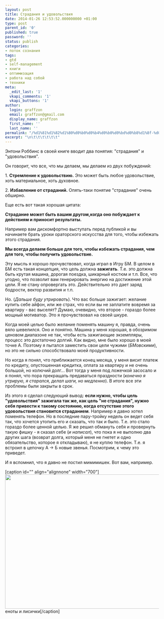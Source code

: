```yaml
---
layout: post
title: Страдания и удовольствия
date: 2014-01-26 12:53:52.000000000 +01:00
type: post
parent_id: '0'
published: true
password: ''
status: publish
categories:
- поток сознания
tags:
- gtd
- self-management
- книги
- оптимизация
- работа над собой
- техники
meta:
  _edit_last: '1'
  vkapi_comments: '1'
  vkapi_buttons: '1'
author:
  login: graffzon
  email: graffzon@gmail.com
  display_name: graffzon
  first_name: ''
  last_name: ''
permalink: "/%d1%81%d1%82%d1%80%d0%b0%d0%b4%d0%b0%d0%bd%d0%b8%d1%8f-%d0%b8-%d1%83%d0%b4%d0%be%d0%b2%d0%be%d0%bb%d1%8c%d1%81%d1%82%d0%b2%d0%b8%d1%8f/"
excerpt: "\n\t\t\t\t\t\t"
---
```

<p>
				Энтони Роббинс в своей книге вводит два понятия: "страдания" и "удовольствия".</p>
<p><!--more--></p>
<p>Он говорит, что все, что мы делаем, мы делаем из двух побуждений:</p>
<p>1. <strong>Стремление к удовольствию.</strong> Это может быть любое удовольствие, хоть материальное, хоть духовное.</p>
<p>2. <strong>Избавление от страданий.</strong> Опять-таки понятие "страдание" очень обширно.</p>
<p>Еще есть вот такая хорошая цитата:</p>
<p><b>Страдание может быть вашим другом,когда оно побуждает к действиям и приносит результаты.</b></p>
<p>Например вам дискомфортно выступать перед публикой и вы начинаете брать уроки ораторского искусства для того, чтобы избежать этого страдания.</p>
<p><strong>Мы всегда делаем больше для того, чтобы избежать страдания, чем для того, чтобы получить удовольствие.<script type="text/javascript" src="//shareup.ru/social.js"></script></strong></p>
<p>Эту мысль я хорошо прочувствовал, когда играл в Игру БМ. В целом в БМ есть такая концепция, что цель должна <strong>зажигать</strong>. Т.е. это должна быть крутая машина, дорогая поездка, шикарный костюм и т.п. Все, что угодно, что позволит вам генерировать энергию на достижение этой цели. Я не стану опровергать это. Действительно это дает заряд бодрости, вектор развития и т.п.</p>
<p>Но. (<em>Дальше буду утрировать</em>). Что вас больше зажигает: желание купить себе айфон, или же страх, что если вы не заплатите вовремя за квартиру - вас выселят? Думаю, очевидно, что второе - гораздо более мощный мотиватор. Это я прочувствовал на своей шкуре.</p>
<p>Когда моей целью было желание поменять машину я, правда, очень вяло шевелился. Оно и понятно. Машина у меня хорошая, в обозримом ценовом диапазоне не так, чтобы есть зажигающие экземпляры, процесс это достаточно долгий. Как видно, мне было хорошо в моей точке А. Поэтому я пытался заместить свои цели чужими (<em>БМовскими</em>), но это не сильно способствовало моей продуктивности.</p>
<p>Но когда я понял, что приближается конец месяца, у меня висит платеж по кредиту, опустошенная кредитка, оплата за квартиру и не очень большой, но колючий долг... Вот тогда у меня под ложечкой засосало и я понял, что пора прекращать предаваться праздности (<em>конечно я утрирую, я старался, делал шаги, но медленно</em>). В итоге все эти проблемы были закрыты в срок.</p>
<p>Из этого я сделал следующий вывод: <strong>если нужно, чтобы цель "удовольствия" зажигала так же, как цель "не страдания", нужно себя привести к такому состоянию, когда отсутствие этого удовольствия становится страданием</strong>. Например я давно хотел поменять телефон. Но в последние пару-тройку недель он ведет себя так, что хочется утопить его и сказать, что так и было. Т.е. это стало гораздо более ценной целью. Я же решил обмануть себя и провернуть такую фишку - я сказал себе (<em>и написал</em>), что пока я не выполню два других шага (возврат долга, который меня не гнетет и одно обязательство, которое я откладываю), я не куплю телефон. Т.е. я встроил в цепочку А -&gt; Б новые звенья. Посмотрим, к чему это приведет.</p>
<p>И я вспомнил, что я давно не постил мимимишек. Вот вам, например.</p>
<p>[caption id="" align="alignnone" width="700"]<img alt="" src="{{ site.baseurl }}/assets/2014/01/%25D0%259B%25D0%25B8%25D1%2581%25D0%25B8%25D1%2587%25D0%25BA%25D0%25B8-%25D0%259F%25D1%2580%25D0%25BE%25D1%2582%25D0%25B8%25D0%25B2-%25D0%259A%25D0%25BE%25D1%2582%25D0%25B8%25D0%25BA%25D0%25BE%25D0%25B2-%25D0%25BB%25D0%25B8%25D1%2581%25D0%25B8%25D1%2587%25D0%25BA%25D0%25B8-%25D0%25B5%25D0%25BD%25D0%25BE%25D1%2582%25D0%25B8%25D0%25BA%25D0%25B8-%25D0%25B6%25D0%25B8%25D0%25B2%25D0%25BD%25D0%25BE%25D1%2581%25D1%2582%25D1%258C-1034374.jpeg" width="700" height="438" /> еноты и лисички[/caption]		</p>
